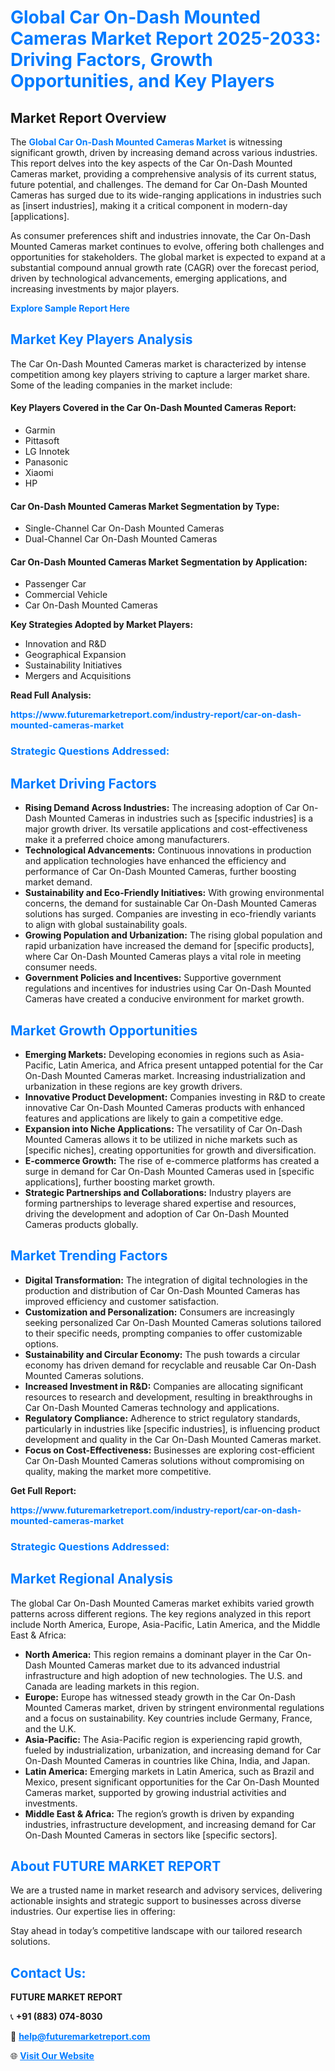 <h1 style="color: #007BFF;">Global Car On-Dash Mounted Cameras Market Report 2025-2033: Driving Factors, Growth Opportunities, and Key Players</h1>

<section id="overview">
<h2>Market Report Overview</h2>
<p>The <a href="https://www.futuremarketreport.com/industry-report/car-on-dash-mounted-cameras-market" style="color: #007BFF; text-decoration: none;"><strong>Global Car On-Dash Mounted Cameras Market</strong></a> is witnessing significant growth, driven by increasing demand across various industries. This report delves into the key aspects of the Car On-Dash Mounted Cameras market, providing a comprehensive analysis of its current status, future potential, and challenges. The demand for Car On-Dash Mounted Cameras has surged due to its wide-ranging applications in industries such as [insert industries], making it a critical component in modern-day [applications].</p>
<p>As consumer preferences shift and industries innovate, the Car On-Dash Mounted Cameras market continues to evolve, offering both challenges and opportunities for stakeholders. The global market is expected to expand at a substantial compound annual growth rate (CAGR) over the forecast period, driven by technological advancements, emerging applications, and increasing investments by major players.</p>
</section>

<section id="overview">
<p><a href="https://www.futuremarketreport.com/request-sample/reportId=112676" style="color: #007BFF; text-decoration: none;"><strong>Explore Sample Report Here</strong></a></p>
</section>

<section id="key-players">
<h2 style="color: #007BFF;">Market Key Players Analysis</h2>
<p>The Car On-Dash Mounted Cameras market is characterized by intense competition among key players striving to capture a larger market share. Some of the leading companies in the market include:</p>
<h4>Key Players Covered in the Car On-Dash Mounted Cameras Report:</h4>
<ul><li>Garmin</li><li>Pittasoft</li><li>LG Innotek</li><li>Panasonic</li><li>Xiaomi</li><li>HP</li></ul>
<h4>Car On-Dash Mounted Cameras Market Segmentation by Type:</h4>
<ul><li>Single-Channel Car On-Dash Mounted Cameras</li><li>Dual-Channel Car On-Dash Mounted Cameras</li></ul>

<h4>Car On-Dash Mounted Cameras Market Segmentation by Application:</h4>
<ul><li>Passenger Car</li><li>Commercial Vehicle</li><li>Car On-Dash Mounted Cameras</li></ul>
<p><strong>Key Strategies Adopted by Market Players:</strong></p>
<ul>
<li>Innovation and R&D</li>
<li>Geographical Expansion</li>
<li>Sustainability Initiatives</li>
<li>Mergers and Acquisitions</li>
</ul>
</section>

<section>
<p><strong>Read Full Analysis: </strong></p><a href="https://www.futuremarketreport.com/industry-report/car-on-dash-mounted-cameras-market" style="color: #007BFF; text-decoration: none;"><strong>https://www.futuremarketreport.com/industry-report/car-on-dash-mounted-cameras-market</strong></a>
<h3 style="color: #007BFF;">Strategic Questions Addressed:</h3>
</section>

<section id="driving-factors">
<h2 style="color: #007BFF;">Market Driving Factors</h2>
<ul>
<li><strong>Rising Demand Across Industries:</strong> The increasing adoption of Car On-Dash Mounted Cameras in industries such as [specific industries] is a major growth driver. Its versatile applications and cost-effectiveness make it a preferred choice among manufacturers.</li>
<li><strong>Technological Advancements:</strong> Continuous innovations in production and application technologies have enhanced the efficiency and performance of Car On-Dash Mounted Cameras, further boosting market demand.</li>
<li><strong>Sustainability and Eco-Friendly Initiatives:</strong> With growing environmental concerns, the demand for sustainable Car On-Dash Mounted Cameras solutions has surged. Companies are investing in eco-friendly variants to align with global sustainability goals.</li>
<li><strong>Growing Population and Urbanization:</strong> The rising global population and rapid urbanization have increased the demand for [specific products], where Car On-Dash Mounted Cameras plays a vital role in meeting consumer needs.</li>
<li><strong>Government Policies and Incentives:</strong> Supportive government regulations and incentives for industries using Car On-Dash Mounted Cameras have created a conducive environment for market growth.</li>
</ul>
</section>

<section id="growth-opportunities">
<h2 style="color: #007BFF;">Market Growth Opportunities</h2>
<ul>
<li><strong>Emerging Markets:</strong> Developing economies in regions such as Asia-Pacific, Latin America, and Africa present untapped potential for the Car On-Dash Mounted Cameras market. Increasing industrialization and urbanization in these regions are key growth drivers.</li>
<li><strong>Innovative Product Development:</strong> Companies investing in R&D to create innovative Car On-Dash Mounted Cameras products with enhanced features and applications are likely to gain a competitive edge.</li>
<li><strong>Expansion into Niche Applications:</strong> The versatility of Car On-Dash Mounted Cameras allows it to be utilized in niche markets such as [specific niches], creating opportunities for growth and diversification.</li>
<li><strong>E-commerce Growth:</strong> The rise of e-commerce platforms has created a surge in demand for Car On-Dash Mounted Cameras used in [specific applications], further boosting market growth.</li>
<li><strong>Strategic Partnerships and Collaborations:</strong> Industry players are forming partnerships to leverage shared expertise and resources, driving the development and adoption of Car On-Dash Mounted Cameras products globally.</li>
</ul>
</section>

<section id="trending-factors">
<h2 style="color: #007BFF;">Market Trending Factors</h2>
<ul>
<li><strong>Digital Transformation:</strong> The integration of digital technologies in the production and distribution of Car On-Dash Mounted Cameras has improved efficiency and customer satisfaction.</li>
<li><strong>Customization and Personalization:</strong> Consumers are increasingly seeking personalized Car On-Dash Mounted Cameras solutions tailored to their specific needs, prompting companies to offer customizable options.</li>
<li><strong>Sustainability and Circular Economy:</strong> The push towards a circular economy has driven demand for recyclable and reusable Car On-Dash Mounted Cameras solutions.</li>
<li><strong>Increased Investment in R&D:</strong> Companies are allocating significant resources to research and development, resulting in breakthroughs in Car On-Dash Mounted Cameras technology and applications.</li>
<li><strong>Regulatory Compliance:</strong> Adherence to strict regulatory standards, particularly in industries like [specific industries], is influencing product development and quality in the Car On-Dash Mounted Cameras market.</li>
<li><strong>Focus on Cost-Effectiveness:</strong> Businesses are exploring cost-efficient Car On-Dash Mounted Cameras solutions without compromising on quality, making the market more competitive.</li>
</ul>
</section>

<section>
<p><strong>Get Full Report: </strong></p><a href="https://www.futuremarketreport.com/industry-report/car-on-dash-mounted-cameras-market" style="color: #007BFF; text-decoration: none;"><strong>https://www.futuremarketreport.com/industry-report/car-on-dash-mounted-cameras-market</strong></a>
<h3 style="color: #007BFF;">Strategic Questions Addressed:</h3>
</section>


<section id="regional-analysis">
<h2 style="color: #007BFF;">Market Regional Analysis</h2>
<p>The global Car On-Dash Mounted Cameras market exhibits varied growth patterns across different regions. The key regions analyzed in this report include North America, Europe, Asia-Pacific, Latin America, and the Middle East & Africa:</p>
<ul>
<li><strong>North America:</strong> This region remains a dominant player in the Car On-Dash Mounted Cameras market due to its advanced industrial infrastructure and high adoption of new technologies. The U.S. and Canada are leading markets in this region.</li>
<li><strong>Europe:</strong> Europe has witnessed steady growth in the Car On-Dash Mounted Cameras market, driven by stringent environmental regulations and a focus on sustainability. Key countries include Germany, France, and the U.K.</li>
<li><strong>Asia-Pacific:</strong> The Asia-Pacific region is experiencing rapid growth, fueled by industrialization, urbanization, and increasing demand for Car On-Dash Mounted Cameras in countries like China, India, and Japan.</li>
<li><strong>Latin America:</strong> Emerging markets in Latin America, such as Brazil and Mexico, present significant opportunities for the Car On-Dash Mounted Cameras market, supported by growing industrial activities and investments.</li>
<li><strong>Middle East & Africa:</strong> The region’s growth is driven by expanding industries, infrastructure development, and increasing demand for Car On-Dash Mounted Cameras in sectors like [specific sectors].</li>
</ul>
</section>

<footer>
<h2 style="color: #007BFF;">About FUTURE MARKET REPORT</h2>
<p>We are a trusted name in market research and advisory services, delivering actionable insights and strategic support to businesses across diverse industries. Our expertise lies in offering:</p>

<p>Stay ahead in today’s competitive landscape with our tailored research solutions.</p>

<h2 style="color: #007BFF;">Contact Us:</h2>
<p><strong>FUTURE MARKET REPORT</strong></p>
<p>📞 <strong>+91 (883) 074-8030</strong></p>
<p>📧 <strong><a href="mailto:help@futuremarketreport.com" style="color: #007BFF;">help@futuremarketreport.com</a></strong></p>
<p>🌐 <strong><a href="https://www.futuremarketreport.com/" style="color: #007BFF;">Visit Our Website</a></strong></p>
</footer>